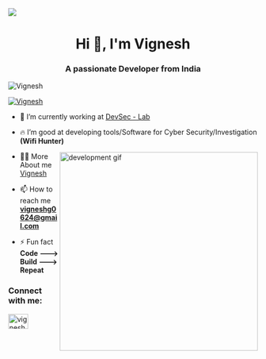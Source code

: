 <img src="https://raw.githubusercontent.com/vigneshethicalhacker/vigneshethicalhacker/main/Banner.png">

<h1 align="center">Hi 👋, I'm Vignesh</h1>
<h3 align="center">A passionate Developer from India</h3>

<p align="left"> <img src="https://komarev.com/ghpvc/?username=vigneshcode06&label=Profile%20views&color=0e75b6&style=flat" alt="Vignesh" /> </p>

<p align="left"> <a href="https://github.com/ryo-ma/github-profile-trophy"><img src="https://github-profile-trophy.vercel.app/?username=vigneshcode06" alt="Vignesh" /></a> </p>



- 🔭 I’m currently working at [DevSec - Lab](https://github.com/vigneshcode06/DevSecLab)

- 🔥 I’m good at developing tools/Software for Cyber Security/Investigation **(Wifi Hunter)**
<img  align="right" width="400" src="https://media.tenor.com/zzntm2_9B3gAAAAC/hacker.gif" alt="development gif">

- 👨‍💻 More About me [Vignesh](#)

- 📫 How to reach me **vigneshg0624@gmail.com**

- ⚡ Fun fact **Code ---> Build ---> Repeat**

<h3 align="left">Connect with me:</h3>
<p align="left">
<a href="https://www.instagram.com/vigneshvibes/" target="blank"><img align="center" src="https://raw.githubusercontent.com/rahuldkjain/github-profile-readme-generator/master/src/images/icons/Social/instagram.svg" alt="vigneshvibes" height="30" width="40" /></a>
</p>
